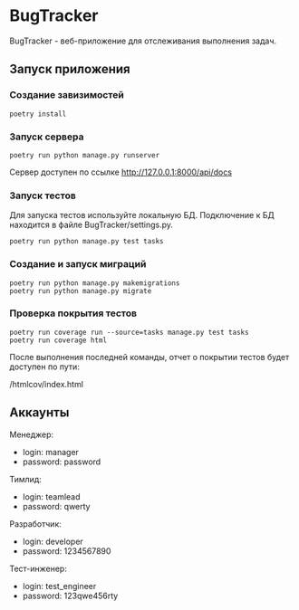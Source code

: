 # BugTracker

BugTracker - веб-приложение для отслеживания выполнения задач.

## Запуск приложения

### Создание завизимостей
```
poetry install
```
### Запуск сервера
```
poetry run python manage.py runserver
```
Сервер доступен по ссылке http://127.0.0.1:8000/api/docs

### Запуск тестов
Для запуска тестов используйте локальную БД. Подключение к БД находится в файле BugTracker/settings.py.
```
poetry run python manage.py test tasks
```
### Создание и запуск миграций
```
poetry run python manage.py makemigrations
poetry run python manage.py migrate
```
### Проверка покрытия тестов
```
poetry run coverage run --source=tasks manage.py test tasks
poetry run coverage html
```
После выполнения последней команды, отчет о покрытии тестов будет доступен по пути:

/htmlcov/index.html

## Аккаунты
Менеджер:
- login: manager
- password: password

Тимлид:
- login: teamlead
- password: qwerty

Разработчик:
- login: developer
- password: 1234567890

Тест-инженер:
- login: test_engineer
- password: 123qwe456rty
